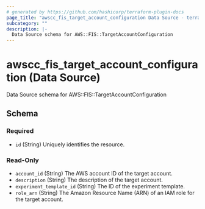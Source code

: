 ```yaml
---
# generated by https://github.com/hashicorp/terraform-plugin-docs
page_title: "awscc_fis_target_account_configuration Data Source - terraform-provider-awscc"
subcategory: ""
description: |-
  Data Source schema for AWS::FIS::TargetAccountConfiguration
---
```


# awscc_fis_target_account_configuration (Data Source)

Data Source schema for AWS::FIS::TargetAccountConfiguration



<!-- schema generated by tfplugindocs -->
## Schema

### Required

- `id` (String) Uniquely identifies the resource.

### Read-Only

- `account_id` (String) The AWS account ID of the target account.
- `description` (String) The description of the target account.
- `experiment_template_id` (String) The ID of the experiment template.
- `role_arn` (String) The Amazon Resource Name (ARN) of an IAM role for the target account.
